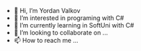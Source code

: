 - 👋 Hi, I’m Yordan Valkov
- 👀 I’m interested in programing with C#
- 🌱 I’m currently learning in SoftUni with C#
- 💞️ I’m looking to collaborate on ...
- 📫 How to reach me ...

<!---
jvalkovv/jvalkovv is a ✨ special ✨ repository because its `README.md` (this file) appears on your GitHub profile.
You can click the Preview link to take a look at your changes.
--->
